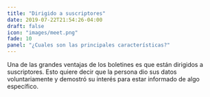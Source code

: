 ```yaml
---
title: "Dirigido a suscriptores"
date: 2019-07-22T21:54:26-04:00
draft: false
icon: "images/meet.png"
fade: 10
panel: "¿Cuales son las principales características?"
---
```

Una de las grandes ventajas de los boletines es que están dirigidos a suscriptores. Esto quiere decir que la persona dio sus datos voluntariamente y demostró su interés para estar informado de algo específico.